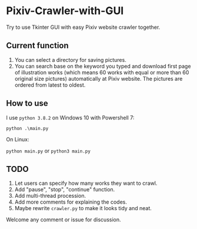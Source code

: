# Pixiv-Crawler-with-GUI

Try to use Tkinter GUI with easy Pixiv website crawler together.

## Current function

1. You can select a directory for saving pictures.
2. You can search base on the keyword you typed and download first page of illustration works (which means 60 works with equal or more than 60 original size pictures) automatically at Pixiv website. The pictures are ordered from latest to oldest.

## How to use

I use `python 3.8.2` on Windows 10 with Powershell 7:

`python .\main.py`

On Linux:

`python main.py` or `python3 main.py`

## TODO

1. Let users can specify how many works they want to crawl.
2. Add "pause", "stop", "continue" function.
3. Add multi-thread procession.
4. Add more comments for explaining the codes.
5. Maybe rewrite `crawler.py` to make it looks tidy and neat.

Welcome any comment or issue for discussion.
